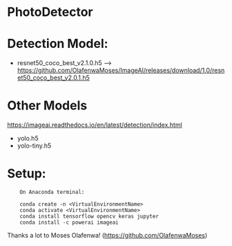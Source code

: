# PhotoDetector

# Detection Model:
- resnet50_coco_best_v2.1.0.h5 --> https://github.com/OlafenwaMoses/ImageAI/releases/download/1.0/resnet50_coco_best_v2.0.1.h5

# Other Models
https://imageai.readthedocs.io/en/latest/detection/index.html
- yolo.h5 
- yolo-tiny.h5

# Setup:

        On Anaconda terminal:

        conda create -n <VirtualEnvironmentName>
        conda activate <VirtualEnvironmentName>
        conda install tensorflow opencv keras jupyter
        conda install -c powerai imageai


Thanks a lot to Moses Olafenwa! (https://github.com/OlafenwaMoses)
